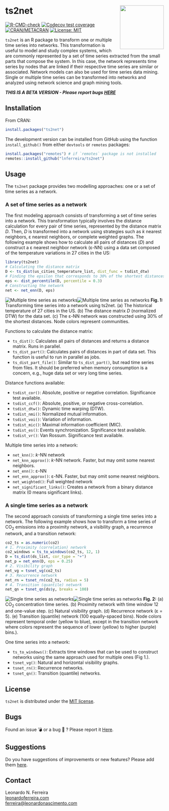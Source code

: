 # ts2net <img src="man/figures/logo.png" align="right" height="139" />

[![R-CMD-check](https://github.com/lnferreira/ts2net/workflows/R-CMD-check/badge.svg)](https://github.com/lnferreira/ts2net/actions)
[![Codecov test coverage](https://codecov.io/gh/lnferreira/ts2net/branch/main/graph/badge.svg?token=KFSXU3IE7C)](https://app.codecov.io/gh/lnferreira/ts2net/)
[![CRAN/METACRAN](https://img.shields.io/cran/v/ts2net?color=blue)](https://cran.r-project.org/package=ts2net)
[![License: MIT](https://img.shields.io/badge/License-MIT-brightgreen.svg)](https://github.com/lnferreira/ts2net/blob/main/LICENSE.md)

```ts2net``` is an R package to transform one or multiple time series into networks. This transformation is useful to model and study complex systems, which are commonly represented by a set of time series extracted from the small parts that compose the system. In this case, the network represents time series by nodes that are linked if their respective time series are similar or associated. Network models can also be used for time series data mining. Single or multiple time series can be transformed into networks and analyzed using network science and graph mining tools.

***THIS IS A BETA VERSION - Please report bugs [HERE](https://github.com/lnferreira/ts2net/issues)*** 

## Installation

From CRAN:

``` r
install.packages("ts2net")
```

The development version can be installed from GitHub using the function `install_github()` from either `devtools` or `remotes` packages:

``` r
install.packages("remotes") # if `remotes` package is not installed
remotes::install_github("lnferreira/ts2net")
```

## Usage

The `ts2net` package provides two modelling approaches: one or a set of time series as a network.

### A set of time series as a network

The first modeling approach consists of transforming a set of time series into a network. This transformation typically involves the distance calculation for every pair of time series, represented by the distance matrix _D_. Then, _D_ is transformed into a network using strategies such as _k_ nearest neighbors, &epsilon; nearest neighbors, or complete weighted graphs. The following example shows how to calculate all pairs of distances (_D_) and construct a &epsilon; nearest neighbor network (&epsilon;-NN) using a data set composed of the temperature variations in 27 cities in the US:

``` r
library(ts2net)
# Calculating the distance matrix
D <- ts_dist(us_cities_temperature_list, dist_func = tsdist_dtw)
# Finding the epsilon that corresponds to 30% of the shortest distances
eps <- dist_percentile(D, percentile = 0.3)
# Constructing the network
net <- net_enn(D, eps)
```

![Multiple time series as networks](inst/figs/fig07_black.png#gh-dark-mode-only)![Multiple time series as networks](inst/figs/fig07.png#gh-light-mode-only)
**Fig. 1:** Transforming time series into a network using ts2net. (a) The historical temperature of 27 cities in the US. (b) The distance matrix _D_ (normalized DTW) for the data set. (c) The &epsilon;-NN network was constructed using 30% of the shortest distances. Node colors represent communities.

Functions to calculate the distance matrix:

- `ts_dist()`: Calculates all pairs of distances and returns a distance matrix. Runs in parallel.
- `ts_dist_part()`: Calculates pairs of distances in part of data set. This function is useful to run in parallel as jobs.
- `ts_dist_part_file()`: Similar to `ts_dist_part()`, but read time series from files. It should be preferred when memory consumption is a concern, e.g., huge data set or very long time series.

Distance functions available:

- `tsdist_cor()`: Absolute, positive or negative correlation. Significance test available.
- `tsdist_ccf()`: Absolute, positive, or negative cross-correlation.
- `tsdist_dtw()`: Dynamic time warping (DTW).
- `tsdist_nmi()`: Normalized mutual information.
- `tsdist_voi()`: Variation of information.
- `tsdist_mic()`: Maximal information coefficient (MIC).
- `tsdist_es()`: Events synchronization. Significance test available.
- `tsdist_vr()`: Van Rossum. Significance test available.

Multiple time series into a network:

- `net_knn()`: _k_-NN network
- `net_knn_approx()`: _k_-NN network. Faster, but may omit some nearest neighbors.
- `net_enn()`: &epsilon;-NN
- `net_enn_approx()`: &epsilon;-NN. Faster, but may omit some nearest neighbors.
- `net_weighted()`: Full weighted network
- `net_significant_links()`: Creates a network from a binary distance matrix (0 means significant links).

### A single time series as a network

The second approach consists of transforming a single time series into a network. The following example shows how to transform a time series of CO<sub>2</sub> emissions into a proximity network, a visibility graph, a recurrence network, and a transition network:

``` r
co2_ts = as.numeric(co2)
# 1. Proximity (correlation) network
co2_windows = ts_to_windows(co2_ts, 12, 1)
D = ts_dist(ds_list, cor_type = "+")
net_p = net_enn(D, eps = 0.25)
# 2. Visibility graph
net_vg = tsnet_vg(co2_ts)
# 3. Recurrence network
net_rn = tsnet_rn(co2_ts, radius = 5)
# 4. Transition (quantile) network
net_qn = tsnet_qn(ds$y, breaks = 100)
```

![Single time series as networks](inst/figs/fig08_black.png#gh-dark-mode-only)![Single time series as networks](inst/figs/fig08.png#gh-light-mode-only)
**Fig. 2:** (a) CO<sub>2</sub> concentration time series. (b) Proximity network with time window 12 and one-value step. (c) Natural visibility graph. (d) Recurrence network (&epsilon; = 5). (e) Transition (quantile) network (100 equally-spaced bins). Node colors represent temporal order (yellow to blue), except in the transition network where colors represent the sequence of lower (yellow) to higher (purple) bins.).

One time series into a network:

- `ts_to_windows()`: Extracts time windows that can be used to construct networks using the same approach used for multiple ones (Fig 1.).
- `tsnet_vg()`: Natural and horizontal visibility graphs.
- `tsnet_rn()`: Recurrence networks.
- `tsnet_qn()`: Transition (quantile) networks.

## License

```ts2net``` is distributed under the [MIT license](https://github.com/lnferreira/ts2net/blob/main/LICENSE.md).

## Bugs

Found an issue :bomb: or a bug :bug: ? Please report it [Here](https://github.com/lnferreira/ts2net/issues). 

## Suggestions

Do you have suggestions of improvements or new features? Please add them [here](https://github.com/lnferreira/ts2net/issues). 

## Contact

Leonardo N. Ferreira  
[leonardoferreira.com](https://www.leonardoferreira.com/)  
ferreira@leonardonascimento.com
